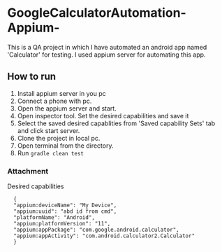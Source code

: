 # GoogleCalculatorAutomation-Appium-
This is a QA project in which I have automated an android app named 'Calculator' for testing. I used appium server for automating this app.

## How to run
1. Install appium server in you pc
2. Connect a phone with pc.
3. Open the appium server and start.
4. Open inspector tool. Set the desired capabilities and save it
5. Select the saved desired capablities from 'Saved capability Sets' tab and click start server.
6. Clone the project in local pc.
7. Open terminal from the directory.
8. Run `gradle clean test`

### Attachment
Desired capabilities
```
  {
  "appium:deviceName": "My Device",
  "appium:uuid": "abd id from cmd",
  "platformName": "Android",
  "appium:platformVersion": "11",
  "appium:appPackage": "com.google.android.calculator",
  "appium:appActivity": "com.android.calculator2.Calculator"
  }
```
